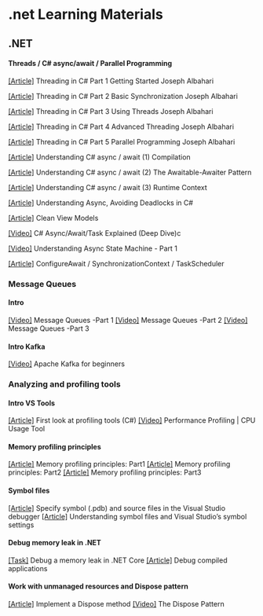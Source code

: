 # .net Learning Materials

## .NET
#### Threads / C# async/await  / Parallel Programming
[[Article]](http://www.albahari.com/threading/) Threading in C# Part 1 Getting Started Joseph Albahari

[[Article]](http://www.albahari.com/threading/part2.aspx) Threading in C# Part 2 Basic Synchronization Joseph Albahari

[[Article]](http://www.albahari.com/threading/part3.aspx) Threading in C# Part 3 Using Threads Joseph Albahari

[[Article]](http://www.albahari.com/threading/part4.aspx) Threading in C# Part 4 Advanced Threading Joseph Albahari

[[Article]](http://www.albahari.com/threading/part5.aspx) Threading in C# Part 5 Parallel Programming Joseph Albahari

[[Article]](https://weblogs.asp.net/dixin/understanding-c-sharp-async-await-1-compilation) Understanding C# async / await (1) Compilation

[[Article]](https://weblogs.asp.net/dixin/understanding-c-sharp-async-await-2-awaitable-awaiter-pattern) Understanding C# async / await (2) The Awaitable-Awaiter Pattern

[[Article]](https://weblogs.asp.net/dixin/understanding-c-sharp-async-await-3-runtime-context) Understanding C# async / await (3) Runtime Context

[[Article]](https://medium.com/rubrikkgroup/understanding-async-avoiding-deadlocks-e41f8f2c6f5d) Understanding Async, Avoiding Deadlocks in C#

[[Article]](https://blog.tomasz-rewak.com/clean-view-models/) Clean View Models

[[Video]](https://www.youtube.com/watch?v=il9gl8MH17s&t=843s&ab_channel=RawCoding) C# Async/Await/Task Explained (Deep Dive)c

[[Video]](https://www.youtube.com/watch?v=RqJESGHEMDY&list=LL&index=1&ab_channel=FullStackAmigo) Understanding Async State Machine - Part 1

[[Article]](https://devblogs.microsoft.com/dotnet/configureawait-faq/) ConfigureAwait / SynchronizationContext / TaskScheduler 

### Message Queues
#### Intro
[[Video]](https://www.youtube.com/watch?v=J6CBdSCB_fY&ab_channel=sudoCODE) Message Queues -Part 1
[[Video]](https://www.youtube.com/watch?v=EgJ7xts82Mg&ab_channel=sudoCODE) Message Queues -Part 2
[[Video]](https://www.youtube.com/watch?v=-vd_Ay0pvFY&ab_channel=sudoCODE) Message Queues -Part 3
#### Intro Kafka
[[Video]](https://www.youtube.com/watch?v=Hl61x0s3yeQ&list=PLxoOrmZMsAWxXBF8h_TPqYJNsh3x4GyO4&index=2&ab_channel=SelfTuts) Apache Kafka for beginners

### Analyzing and profiling tools

#### Intro VS Tools
[[Article]](https://learn.microsoft.com/en-us/visualstudio/profiling/profiling-feature-tour?view=vs-2022) First look at profiling tools (C#)
[[Video]](https://www.youtube.com/watch?v=X1-uHpEqNGM&ab_channel=MicrosoftVisualStudio) Performance Profiling | CPU Usage Tool

#### Memory profiling principles
[[Article]](https://michaelscodingspot.com/memory-profilers-principles/) Memory profiling principles: Part1
[[Article]](https://michaelscodingspot.com/memory-profilers-for-memory-leaks/) Memory profiling principles: Part2
[[Article]](https://michaelscodingspot.com/fix-memory-pressure-dotnet/) Memory profiling principles: Part3

#### Symbol files
[[Article]](https://learn.microsoft.com/en-us/visualstudio/debugger/specify-symbol-dot-pdb-and-source-files-in-the-visual-studio-debugger?view=vs-2022) Specify symbol (.pdb) and source files in the Visual Studio debugger 
[[Article]](https://devblogs.microsoft.com/devops/understanding-symbol-files-and-visual-studios-symbol-settings/) Understanding symbol files and Visual Studio’s symbol settings

#### Debug memory leak in .NET
[[Task]](https://learn.microsoft.com/en-us/dotnet/core/diagnostics/debug-memory-leak) Debug a memory leak in .NET Core
[[Article]](https://learn.microsoft.com/en-us/visualstudio/debugger/decompilation?view=vs-2022) Debug compiled applications

#### Work with unmanaged resources and Dispose pattern
[[Article]](https://learn.microsoft.com/en-us/dotnet/standard/garbage-collection/implementing-dispose) Implement a Dispose method
[[Video]](https://www.youtube.com/watch?v=CV5UlcfFls4&list=LL&index=3&t=298s&ab_channel=CodingTutorials) The Dispose Pattern











